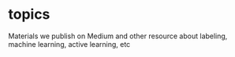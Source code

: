 # topics
Materials we publish on Medium and other resource about labeling, machine learning, active learning, etc
